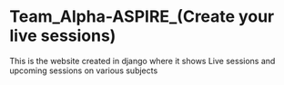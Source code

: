 # Team_Alpha-ASPIRE_(Create your live sessions)
 This is the website created in django where it shows Live sessions and upcoming sessions on various subjects
